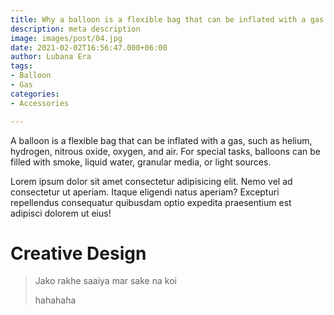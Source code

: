 ```yaml
---
title: Why a balloon is a flexible bag that can be inflated with a gas
description: meta description
image: images/post/04.jpg
date: 2021-02-02T16:56:47.000+06:00
author: Lubana Era
tags:
- Balloon
- Gas
categories:
- Accessories

---
```

A balloon is a flexible bag that can be inflated with a gas, such as helium, hydrogen, nitrous oxide, oxygen, and air. For special tasks, balloons can be filled with smoke, liquid water, granular media, or light sources.

Lorem ipsum dolor sit amet consectetur adipisicing elit. Nemo vel ad consectetur ut aperiam. Itaque eligendi natus aperiam? Excepturi repellendus consequatur quibusdam optio expedita praesentium est adipisci dolorem ut eius!

# Creative Design

> Jako rakhe saaiya mar sake na koi
>
> hahahaha